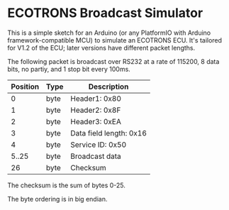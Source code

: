 # ECOTRONS Broadcast Simulator

This is a simple sketch for an Arduino (or any PlatformIO with Arduino framework-compatible MCU) to simulate an ECOTRONS ECU. It's tailored for V1.2 of the ECU; later versions have different packet lengths. 

The following packet is broadcast over RS232 at a rate of 115200, 8 data bits, no partiy, and 1 stop bit every 100ms.

| Position | Type | Description             |
| -------- | ---- | ----------------------- |
| 0        | byte | Header1: 0x80           |
| 1        | byte | Header2: 0x8F           |
| 2        | byte | Header3: 0xEA           |
| 3        | byte | Data field length: 0x16 |
| 4        | byte | Service ID: 0x50        |
| 5..25    | byte | Broadcast data          |
| 26       | byte | Checksum                |

The checksum is the sum of bytes 0-25.

The byte ordering is in big endian.